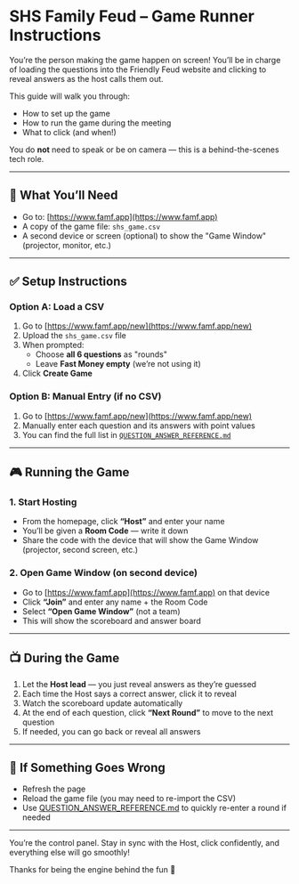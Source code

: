 # SHS Family Feud – Game Runner Instructions

You’re the person making the game happen on screen! You’ll be in charge of loading the questions into the Friendly Feud website and clicking to reveal answers as the host calls them out.

This guide will walk you through:
- How to set up the game
- How to run the game during the meeting
- What to click (and when!)

You do **not** need to speak or be on camera — this is a behind-the-scenes tech role.

---

## 🔗 What You’ll Need
- Go to: [https://www.famf.app](https://www.famf.app)
- A copy of the game file: `shs_game.csv`
- A second device or screen (optional) to show the "Game Window" (projector, monitor, etc.)

---

## ✅ Setup Instructions

### Option A: Load a CSV
1. Go to [https://www.famf.app/new](https://www.famf.app/new)
2. Upload the `shs_game.csv` file
3. When prompted:
   - Choose **all 6 questions** as "rounds"
   - Leave **Fast Money empty** (we’re not using it)
4. Click **Create Game**

### Option B: Manual Entry (if no CSV)
1. Go to [https://www.famf.app/new](https://www.famf.app/new)
2. Manually enter each question and its answers with point values
3. You can find the full list in [`QUESTION_ANSWER_REFERENCE.md`](./QUESTION_ANSWER_REFERENCE.md)

---

## 🎮 Running the Game

### 1. **Start Hosting**
- From the homepage, click **“Host”** and enter your name
- You’ll be given a **Room Code** — write it down
- Share the code with the device that will show the Game Window (projector, second screen, etc.)

### 2. **Open Game Window (on second device)**
- Go to [https://www.famf.app](https://www.famf.app) on that device
- Click **“Join”** and enter any name + the Room Code
- Select **“Open Game Window”** (not a team)
- This will show the scoreboard and answer board

---

## 📺 During the Game

1. Let the **Host lead** — you just reveal answers as they’re guessed
2. Each time the Host says a correct answer, click it to reveal
3. Watch the scoreboard update automatically
4. At the end of each question, click **“Next Round”** to move to the next question
5. If needed, you can go back or reveal all answers

---

## 🛑 If Something Goes Wrong
- Refresh the page
- Reload the game file (you may need to re-import the CSV)
- Use [QUESTION_ANSWER_REFERENCE.md](./QUESTION_ANSWER_REFERENCE.md) to quickly re-enter a round if needed

---

You’re the control panel. Stay in sync with the Host, click confidently, and everything else will go smoothly!

Thanks for being the engine behind the fun 🙌

